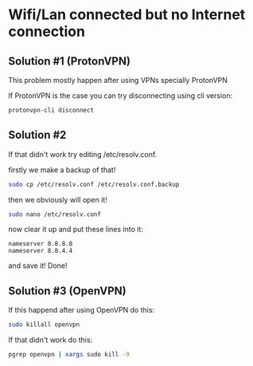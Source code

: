 # Wifi/Lan connected but no Internet connection

<h2>Solution #1 (ProtonVPN)</h2>
This problem mostly happen after using VPNs specially ProtonVPN


If ProtonVPN is the case you can try disconnecting using cli version:

```bash
protonvpn-cli disconnect
```


<h2>Solution #2</h2>
If that didn't work try editing /etc/resolv.conf.

firstly we make a backup of that!
```bash
sudo cp /etc/resolv.conf /etc/resolv.conf.backup
```

then we obviously will open it!

```bash
sudo nano /etc/resolv.conf
```

now clear it up and put these lines into it: 

```text
nameserver 8.8.8.8
nameserver 8.8.4.4
```

and save it!
Done!


<h2>Solution #3 (OpenVPN)</h2>

If this happend after using OpenVPN do this:

```bash
sudo killall openvpn
```
If that didn't work do this:

```bash
pgrep openvpn | xargs sudo kill -9
```

